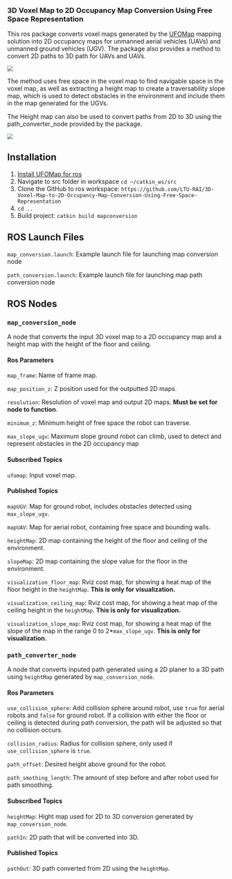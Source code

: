 ### 3D Voxel Map to 2D Occupancy Map Conversion Using Free Space Representation

This ros package converts voxel maps generated by the [UFOMap](https://github.com/UnknownFreeOccupied/ufomap) mapping solution into 2D occupancy maps for unmanned aerial vehicles (UAVs) and unmanned ground vehicles (UGV).  The package also provides a method to convert 2D paths to 3D path for UAVs and UAVs.

<img src="https://raw.githubusercontent.com/LTU-RAI/3D-Voxel-Map-to-2D-Occupancy-Map-Conversion-Using-Free-Space-Representation/Media/Media/indoor.gif" style="zoom:80%;" />

The method uses free space in the voxel map to find navigable space in the voxel map, as well as extracting a height map to create a traversability slope map, which is used to detect obstacles in the environment and include them in the map generated for the UGVs. 

The Height map can also be used to convert paths from 2D to 3D using the path_converter_node provided by the package. 

<img src="https://raw.githubusercontent.com/LTU-RAI/3D-Voxel-Map-to-2D-Occupancy-Map-Conversion-Using-Free-Space-Representation/Media/Media/cave.gif" style="zoom:80%;" />

## Installation

1. [Install UFOMap for ros](https://github.com/UnknownFreeOccupied/ufomap/wiki/Setup#installation)
2. Navigate to src folder in workspace `cd ~/catkin_ws/src`
3. Clone the GitHub  to ros workspace: `https://github.com/LTU-RAI/3D-Voxel-Map-to-2D-Occupancy-Map-Conversion-Using-Free-Space-Representation`
4. `cd ..`
5. Build project: `catkin build mapconversion`

## ROS Launch Files

`map_conversion.launch`: Example launch file for launching map conversion node

`path_conversion.launch`: Example launch file for launching map path conversion node

## ROS Nodes

### `map_conversion_node`

A node that converts the input 3D voxel map to a 2D occupancy map and a height map with the height of the floor and ceiling. 

#### Ros Parameters 

`map_frame`: Name of frame map.

`map_position_z`: Z position used for the outputted 2D maps. 

`resolution`: Resolution of voxel map and output 2D maps. **Must be set for node to function**.

`minimum_z`: Minimum height of free space the robot can traverse. 

`max_slope_ugv`: Maximum slope ground robot can climb, used to detect and represent obstacles in the 2D occupancy map

#### Subscribed Topics

`ufomap`: Input voxel map.

#### Published Topics

`mapUGV`: Map for ground robot, includes obstacles detected using `max_slope_ugv`.

`mapUAV`: Map for aerial robot, containing free space and bounding walls. 

`heightMap`: 2D map containing the height of the floor and ceiling of the environment. 

`slopeMap`: 2D map containing the slope value for the floor in the environment. 

`visualization_floor_map`: Rviz cost map, for showing a heat map of the floor height in the `heightMap`. **This is only for visualization.** 

`visualization_ceiling_map`: Rviz cost map, for showing a heat map of the ceiling height in the `heightMap`. **This is only for visualization.** 

`visualization_slope_map`: Rviz cost map, for showing a heat map of the slope of the map in the range 0 to 2*`max_slope_ugv`. **This is only for visualization.** 



### `path_converter_node`

A node that converts inputed path generated using a 2D planer to a 3D path using `heightMap` generated by `map_conversion_node`.

#### Ros Parameters 

`use_collision_sphere`: Add collision sphere around robot, use `true` for aerial robots and `false` for ground robot. If a collision with either the floor or ceiling is detected during path conversion, the path will be adjusted so that no collision occurs.

`collision_radius`: Radius for collision sphere, only used if `use_collision_sphere` is  `true`. 

`path_offset`: Desired height above ground for the robot.

`path_smothing_length`: The amount of step before and after robot used for path smoothing.  

#### Subscribed Topics

`heightMap`: Hight map used for 2D to 3D conversion generated by `map_conversion_node`.

`pathIn`: 2D path that will be converted into 3D.

#### Published Topics

`pathOut`: 3D path converted from 2D using the `heightMap`.